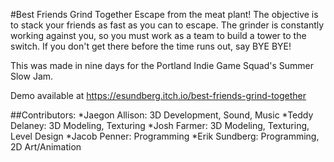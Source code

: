 #Best Friends Grind Together
Escape from the meat plant! The objective is to stack your friends as fast as you can to escape. The grinder is constantly working against you, so you must work as a team to build a tower to the switch. If you don't get there before the time runs out, say BYE BYE!

This was made in nine days for the Portland Indie Game Squad's Summer Slow Jam.

Demo available at https://esundberg.itch.io/best-friends-grind-together

##Contributors:
*Jaegon Allison: 3D Development, Sound, Music
*Teddy Delaney: 3D Modeling, Texturing
*Josh Farmer: 3D Modeling, Texturing, Level Design
*Jacob Penner: Programming
*Erik Sundberg: Programming, 2D Art/Animation
